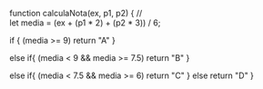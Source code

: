 function calculaNota(ex, p1, p2) {
  //  
  let media = (ex + (p1 * 2) + (p2 * 3)) / 6;
  
 if { (media >= 9) return "A"
  }
 
  else if{ (media < 9 && media >= 7.5) return "B"
  }
  
  else if{ (media < 7.5 && media >= 6) return "C"
  }
  else return "D"
}